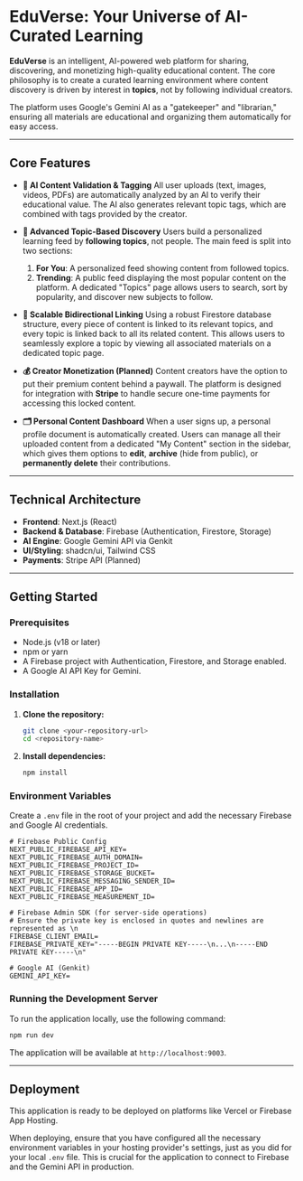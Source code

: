 # EduVerse: Your Universe of AI-Curated Learning

**EduVerse** is an intelligent, AI-powered web platform for sharing, discovering, and monetizing high-quality educational content. The core philosophy is to create a curated learning environment where content discovery is driven by interest in **topics**, not by following individual creators.

The platform uses Google's Gemini AI as a "gatekeeper" and "librarian," ensuring all materials are educational and organizing them automatically for easy access.

---

## Core Features

*   **🤖 AI Content Validation & Tagging**
    All user uploads (text, images, videos, PDFs) are automatically analyzed by an AI to verify their educational value. The AI also generates relevant topic tags, which are combined with tags provided by the creator.

*   **🔭 Advanced Topic-Based Discovery**
    Users build a personalized learning feed by **following topics**, not people. The main feed is split into two sections:
    1.  **For You**: A personalized feed showing content from followed topics.
    2.  **Trending**: A public feed displaying the most popular content on the platform.
    A dedicated "Topics" page allows users to search, sort by popularity, and discover new subjects to follow.

*   **🔗 Scalable Bidirectional Linking**
    Using a robust Firestore database structure, every piece of content is linked to its relevant topics, and every topic is linked back to all its related content. This allows users to seamlessly explore a topic by viewing all associated materials on a dedicated topic page.

*   **💰 Creator Monetization (Planned)**
    Content creators have the option to put their premium content behind a paywall. The platform is designed for integration with **Stripe** to handle secure one-time payments for accessing this locked content.

*   **🗂️ Personal Content Dashboard**
    When a user signs up, a personal profile document is automatically created. Users can manage all their uploaded content from a dedicated "My Content" section in the sidebar, which gives them options to **edit**, **archive** (hide from public), or **permanently delete** their contributions.

---

## Technical Architecture

*   **Frontend**: Next.js (React)
*   **Backend & Database**: Firebase (Authentication, Firestore, Storage)
*   **AI Engine**: Google Gemini API via Genkit
*   **UI/Styling**: shadcn/ui, Tailwind CSS
*   **Payments**: Stripe API (Planned)

---

## Getting Started

### Prerequisites

*   Node.js (v18 or later)
*   npm or yarn
*   A Firebase project with Authentication, Firestore, and Storage enabled.
*   A Google AI API Key for Gemini.

### Installation

1.  **Clone the repository:**
    ```bash
    git clone <your-repository-url>
    cd <repository-name>
    ```

2.  **Install dependencies:**
    ```bash
    npm install
    ```

### Environment Variables

Create a `.env` file in the root of your project and add the necessary Firebase and Google AI credentials.

```env
# Firebase Public Config
NEXT_PUBLIC_FIREBASE_API_KEY=
NEXT_PUBLIC_FIREBASE_AUTH_DOMAIN=
NEXT_PUBLIC_FIREBASE_PROJECT_ID=
NEXT_PUBLIC_FIREBASE_STORAGE_BUCKET=
NEXT_PUBLIC_FIREBASE_MESSAGING_SENDER_ID=
NEXT_PUBLIC_FIREBASE_APP_ID=
NEXT_PUBLIC_FIREBASE_MEASUREMENT_ID=

# Firebase Admin SDK (for server-side operations)
# Ensure the private key is enclosed in quotes and newlines are represented as \n
FIREBASE_CLIENT_EMAIL=
FIREBASE_PRIVATE_KEY="-----BEGIN PRIVATE KEY-----\n...\n-----END PRIVATE KEY-----\n"

# Google AI (Genkit)
GEMINI_API_KEY=
```

### Running the Development Server

To run the application locally, use the following command:

```bash
npm run dev
```

The application will be available at `http://localhost:9003`.

---

## Deployment

This application is ready to be deployed on platforms like Vercel or Firebase App Hosting.

When deploying, ensure that you have configured all the necessary environment variables in your hosting provider's settings, just as you did for your local `.env` file. This is crucial for the application to connect to Firebase and the Gemini API in production.
